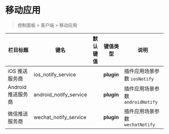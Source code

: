 # 移动应用

> 控制面板 > 客户端 > 移动应用

| 栏目标题 | 键名 | 默认键值 | 键值类型 | 说明 |
| --- | --- | --- | --- | --- |
| iOS 推送服务商 | ios_notify_service |  | **plugin** | 插件应用场景参数 `iosNotify` |
| Android 推送服务商 | android_notify_service |  | **plugin** | 插件应用场景参数 `androidNotify` |
| 微信推送服务商 | wechat_notify_service |  | **plugin** | 插件应用场景参数 `wechatNotify` |
